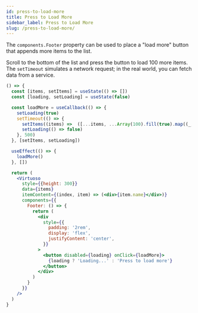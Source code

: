```yaml
---
id: press-to-load-more
title: Press to Load More
sidebar_label: Press to Load More
slug: /press-to-load-more/
---
```


The `components.Footer` property can be used to place a "load more" button that appends more items to the list.

Scroll to the bottom of the list and press the button to load 100 more items. The `setTimeout` simulates a network request; in the real world, you can fetch data from a service.

```jsx live
() => {
  const [items, setItems] = useState(() => [])
  const [loading, setLoading] = useState(false)

  const loadMore = useCallback(() => {
    setLoading(true)
    setTimeout(() => {
      setItems((items) =>  ([...items, ...Array(100).fill(true).map((_, i) => getUser(i))]) )
      setLoading(() => false)
    }, 500)
  }, [setItems, setLoading])

  useEffect(() => {
    loadMore()
  }, [])

  return (
    <Virtuoso
      style={{height: 300}}
      data={items}
      itemContent={(index, item) => (<div>{item.name}</div>)}
      components={{
        Footer: () => {
          return (
            <div
              style={{
                padding: '2rem',
                display: 'flex',
                justifyContent: 'center',
              }}
            >
              <button disabled={loading} onClick={loadMore}>
                {loading ? 'Loading...' : 'Press to load more'}
              </button>
            </div>
          )
        }
      }}
    />
  )
}
```
